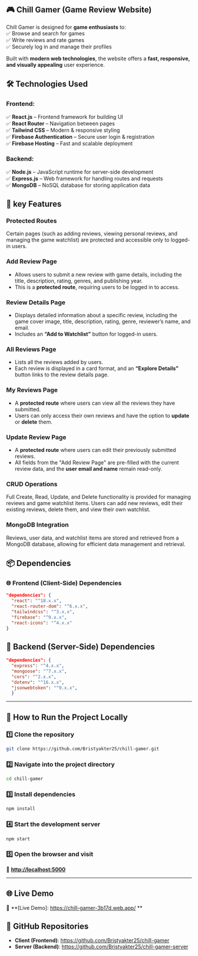 ## 🎮 Chill Gamer (Game Review Website)  

Chill Gamer is designed for **game enthusiasts** to:  
✅ Browse and search for games  
✅ Write reviews and rate games  
✅ Securely log in and manage their profiles  

Built with **modern web technologies**, the website offers a **fast, responsive, and visually appealing** user experience.  

## 🛠️ Technologies Used  

### Frontend:
✅ **React.js** – Frontend framework for building UI  
✅ **React Router** – Navigation between pages  
✅ **Tailwind CSS** – Modern & responsive styling  
✅ **Firebase Authentication** – Secure user login & registration  
✅ **Firebase Hosting** – Fast and scalable deployment  

### Backend:
✅ **Node.js** – JavaScript runtime for server-side development  
✅ **Express.js** – Web framework for handling routes and requests  
✅ **MongoDB** – NoSQL database for storing application data  

## 🚀 key Features

### Protected Routes
Certain pages (such as adding reviews, viewing personal reviews, and managing the game watchlist) are protected and accessible only to logged-in users.

### Add Review Page
- Allows users to submit a new review with game details, including the title, description, rating, genres, and publishing year.
- This is a **protected route**, requiring users to be logged in to access.

### Review Details Page
- Displays detailed information about a specific review, including the game cover image, title, description, rating, genre, reviewer’s name, and email.
- Includes an **“Add to Watchlist”** button for logged-in users.

### All Reviews Page
- Lists all the reviews added by users.
- Each review is displayed in a card format, and an **“Explore Details”** button links to the review details page.

### My Reviews Page
- A **protected route** where users can view all the reviews they have submitted.
- Users can only access their own reviews and have the option to **update** or **delete** them.

### Update Review Page
- A **protected route** where users can edit their previously submitted reviews.
- All fields from the "Add Review Page" are pre-filled with the current review data, and the **user email and name** remain read-only.

### CRUD Operations
Full Create, Read, Update, and Delete functionality is provided for managing reviews and game watchlist items. Users can add new reviews, edit their existing reviews, delete them, and view their own watchlist.

### MongoDB Integration
Reviews, user data, and watchlist items are stored and retrieved from a MongoDB database, allowing for efficient data management and retrieval.



## 📦 Dependencies  
### 🌐 **Frontend (Client-Side) Dependencies**

```json
"dependencies": {
  "react": "^18.x.x",
  "react-router-dom": "^6.x.x",
  "tailwindcss": "^3.x.x",
  "firebase": "^9.x.x",
  "react-icons": "^4.x.x"
}
```
## 🔗 **Backend (Server-Side) Dependencies**  

```json
"dependencies": {
  "express": "^4.x.x",
  "mongoose": "^7.x.x",
  "cors": "^2.x.x",
  "dotenv": "^16.x.x",
  "jsonwebtoken": "^9.x.x",
  }
```

---

## 🚀 How to Run the Project Locally  

### 1️⃣ Clone the repository  
```sh
git clone https://github.com/Bristyakter25/chill-gamer.git
```

### 2️⃣ Navigate into the project directory  
```sh
cd chill-gamer
```

### 3️⃣ Install dependencies  
```sh
npm install
```

### 4️⃣ Start the development server  
```sh
npm start
```

### 5️⃣ Open the browser and visit  
🔗 **[http://localhost:5000](http://localhost:5000)**  

---

## 🌐 Live Demo  
🔗 **[Live Demo]: https://chill-gamer-3b17d.web.app/ ** 

## 📂 GitHub Repositories  
- **Client (Frontend)**: https://github.com/Bristyakter25/chill-gamer
- **Server (Backend)**: https://github.com/Bristyakter25/chill-gamer-server





